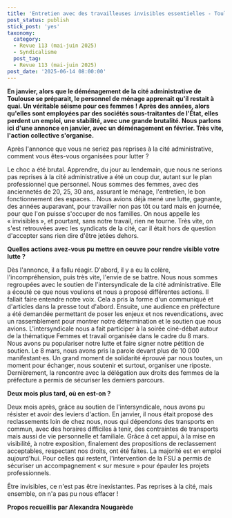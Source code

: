```yaml
---
title: 'Entretien avec des travailleuses invisibles essentielles - Toulouse, la lutte des invisibles'
post_status: publish
stick_post: 'yes'
taxonomy:
  category:
  - Revue 113 (mai-juin 2025)
  - Syndicalisme
  post_tag:
  - Revue 113 (mai-juin 2025)
post_date: '2025-06-14 08:00:00'
---
```


**En janvier, alors que le déménagement de la cité administrative de Toulouse se préparait, le personnel de ménage apprenait qu'il restait à quai. Un véritable séisme pour ces femmes ! Après des années, alors qu'elles sont employées par des sociétés sous-traitantes de l'État, elles perdent un emploi, une stabilité, avec une grande brutalité. Nous parlons ici d'une annonce en janvier, avec un déménagement en février. Très vite, l'action collective s'organise.**

Après l'annonce que vous ne seriez pas reprises à la cité administrative, comment vous êtes-vous organisées pour lutter ?

Le choc a été brutal. Apprendre, du jour au lendemain, que nous ne serions pas reprises à la cité administrative a été un coup dur, autant sur le plan professionnel que personnel. Nous sommes des femmes, avec des anciennetés de 20, 25, 30 ans, assurant le ménage, l'entretien, le bon fonctionnement des espaces... Nous avions déjà mené une lutte, gagnante, des années auparavant, pour travailler non pas tôt ou tard mais en journée, pour que l'on puisse s'occuper de nos familles. On nous appelle les « invisibles », et pourtant, sans notre travail, rien ne tourne. Très vite, on s'est retrouvées avec les syndicats de la cité, car il était hors de question d'accepter sans rien dire d'être jetées dehors.

**Quelles actions avez-vous pu mettre en oeuvre pour rendre visible votre lutte ?**

Dès l'annonce, il a fallu réagir. D'abord, il y a eu la colère, l'incompréhension, puis très vite, l'envie de se battre. Nous nous sommes regroupées avec le soutien de l'intersyndicale de la cité administrative. Elle a écouté ce que nous voulions et nous a proposé différentes actions. Il fallait faire entendre notre voix. Cela a pris la forme d'un communiqué et d'articles dans la presse tout d'abord. Ensuite, une audience en préfecture a été demandée permettant de poser les enjeux et nos revendications, avec un rassemblement pour montrer notre détermination et le soutien que nous avions. L'intersyndicale nous a fait participer à la soirée ciné-débat autour de la thématique Femmes et travail organisée dans le cadre du 8 mars. Nous avons pu populariser notre lutte et faire signer notre pétition de soutien. Le 8 mars, nous avons pris la parole devant plus de 10 000 manifestant·es. Un grand moment de solidarité éprouvé par nous toutes, un moment pour échanger, nous soutenir et surtout, organiser une riposte. Dernièrement, la rencontre avec la délégation aux droits des femmes de la préfecture a permis de sécuriser les derniers parcours.

**Deux mois plus tard, où en est-on ?**

Deux mois après, grâce au soutien de l'intersyndicale, nous avons pu résister et avoir des leviers d'action. En janvier, il nous était proposé des reclassements loin de chez nous, nous qui dépendons des transports en commun, avec des horaires difficiles à tenir, des contraintes de transports mais aussi de vie personnelle et familiale. Grâce à cet appui, à la mise en visibilité, à notre exposition, finalement des propositions de reclassement acceptables, respectant nos droits, ont été faites. La majorité est en emploi aujourd'hui. Pour celles qui restent, l'intervention de la FSU a permis de sécuriser un accompagnement « sur mesure » pour épauler les projets professionnels.

Être invisibles, ce n'est pas être inexistantes. Pas reprises à la cité, mais ensemble, on n'a pas pu nous effacer !

**Propos recueillis par Alexandra Nougarède**
